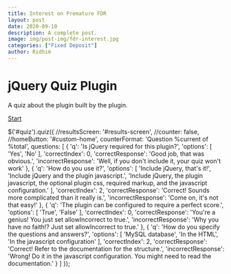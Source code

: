 ```yaml
---
title: Interest on Premature FDR
layout: post
date: 2020-09-10
description: A complete post.
image: img/post-img/fdr-interest.jpg
categories: ["Fixed Deposit"]
author: Ridhim
---
```


<div id="quiz">
  <div id="quiz-header">
    <h1>jQuery Quiz Plugin</h1>
    <p class="faded">A quiz about the plugin built by the plugin.</p>
  </div>
  <div id="quiz-start-screen">
    <p><a href="#" id="quiz-start-btn" class="quiz-button">Start</a></p>
  </div>
</div>

$('#quiz').quiz({
  //resultsScreen: '#results-screen',
  //counter: false,
  //homeButton: '#custom-home',
  counterFormat: 'Question %current of %total',
  questions: [
    {
      'q': 'Is jQuery required for this plugin?',
      'options': [
        'Yes',
        'No'
      ],
      'correctIndex': 0,
      'correctResponse': 'Good job, that was obvious.',
      'incorrectResponse': 'Well, if you don\'t include it, your quiz won\'t work'
    },
    {
      'q': 'How do you use it?',
      'options': [
        'Include jQuery, that\'s it!',
        'Include jQuery and the plugin javascript.',
        'Include jQuery, the plugin javascript, the optional plugin css, required markup, and the javascript configuration.'
      ],
      'correctIndex': 2,
      'correctResponse': 'Correct! Sounds more complicated than it really is.',
      'incorrectResponse': 'Come on, it\'s not that easy!'
    },
    {
      'q': 'The plugin can be configured to require a perfect score.',
      'options': [
        'True',
        'False'
      ],
      'correctIndex': 0,
      'correctResponse': 'You\'re a genius! You just set allowIncorrect to true.',
      'incorrectResponse': 'Why you have no faith!? Just set allowIncorrect to true.'
    },
    {
      'q': 'How do you specify the questions and answers?',
      'options': [
        'MySQL database',
        'In the HTML',
        'In the javascript configuration'
      ],
      'correctIndex': 2,
      'correctResponse': 'Correct! Refer to the documentation for the structure.',
      'incorrectResponse': 'Wrong! Do it in the javascript configuration. You might need to read the documentation.'
    }
  ]
});

